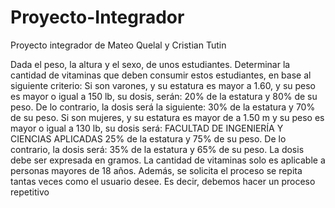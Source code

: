 # Proyecto-Integrador
Proyecto integrador de Mateo Quelal y Cristian Tutin

Dada el peso, la altura y el sexo, de unos estudiantes. Determinar la cantidad de vitaminas que
deben consumir estos estudiantes, en base al siguiente criterio: Si son varones, y su estatura es
mayor a 1.60, y su peso es mayor o igual a 150 lb, su dosis, serán: 20% de la estatura y 80% de
su peso. De lo contrario, la dosis será la siguiente: 30% de la estatura y 70% de su peso. Si son
mujeres, y su estatura es mayor de a 1.50 m y su peso es mayor o igual a 130 lb, su dosis será:
FACULTAD DE INGENIERÍA Y CIENCIAS APLICADAS
25% de la estatura y 75% de su peso. De lo contrario, la dosis será: 35% de la estatura y 65% de
su peso. La dosis debe ser expresada en gramos. La cantidad de vitaminas solo es aplicable a
personas mayores de 18 años.
Además, se solicita el proceso se repita tantas veces como el usuario desee. Es decir, debemos
hacer un proceso repetitivo
